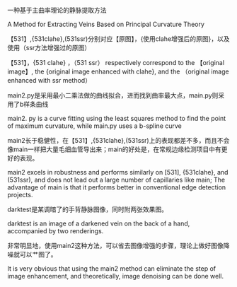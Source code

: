 #
一种基于主曲率理论的静脉提取方法



A Method for Extracting Veins Based on Principal Curvature Theory



【531】,{531clahe},(531ssr)分别对应【原图】，{使用clahe增强后的原图}，以及使用（ssr方法增强过的原图）



【531】，{531 clahe} ，（531 ssr） respectively correspond to the 【original image】, the {original image enhanced with clahe}, and the （original image enhanced with ssr method）



main2.py是采用最小二乘法做的曲线拟合，进而找到曲率最大点，main.py则采用了b样条曲线



main2. py is a curve fitting using the least squares method to find the point of maximum curvature, while main.py uses a b-spline curve



main2长于稳健性，在【531】,{531clahe},(531ssr)上的表现都差不多，而且不会像main一样把大量毛细血管导出来；main的好处是，在常规边缘检测项目中有更好的表现。



main2 excels in robustness and performs similarly on [531], {531clahe}, and (531ssr), and does not lead out a large number of capillaries like main; The advantage of main is that it performs better in conventional edge detection projects.



darktest是某调暗了的手背静脉图像，同时附两张效果图。



darktest is an image of a darkened vein on the back of a hand, accompanied by two renderings.



非常明显地，使用main2这种方法，可以省去图像增强的步骤，理论上做好图像降噪就可以艹图了。



It is very obvious that using the main2 method can eliminate the step of image enhancement, and theoretically, image denoising can be done well.





